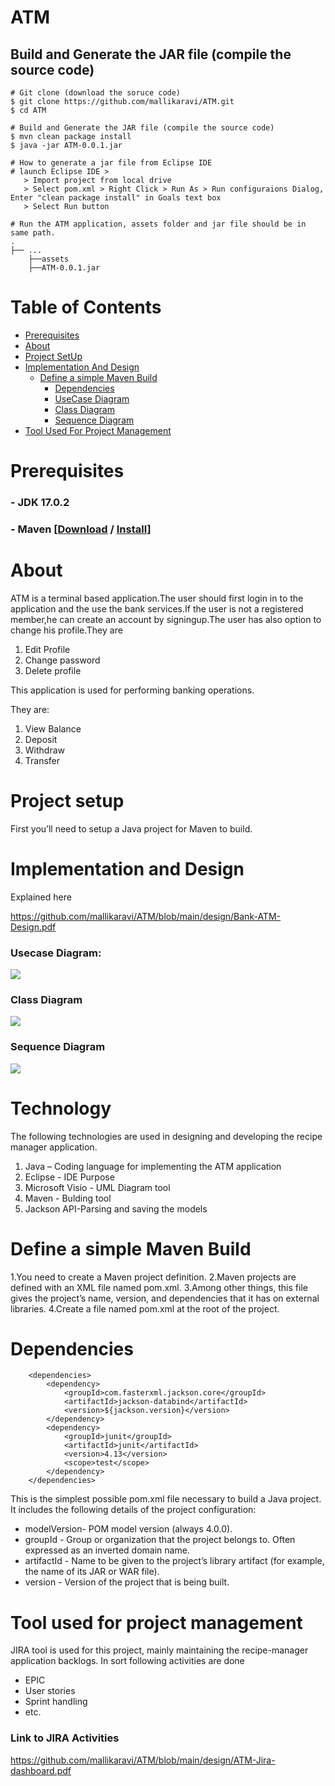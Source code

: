# ATM

## Build and Generate the JAR file (compile the source code)
```
# Git clone (download the soruce code)
$ git clone https://github.com/mallikaravi/ATM.git
$ cd ATM

# Build and Generate the JAR file (compile the source code)
$ mvn clean package install 
$ java -jar ATM-0.0.1.jar  

# How to generate a jar file from Eclipse IDE
# launch Eclipse IDE >
   > Import project from local drive
   > Select pom.xml > Right Click > Run As > Run configuraions Dialog, Enter "clean package install" in Goals text box 
   > Select Run button

# Run the ATM application, assets folder and jar file should be in same path.
.
├── ...
    ├──assets
    ├──ATM-0.0.1.jar
```
# Table of Contents
<!--ts-->
   * [Prerequisites](#prerequisites)
   * [About](#about)
   * [Project SetUp](#project-setup)
   * [Implementation And Design](#implementation-and-design)
      * [Define a simple Maven Build](#define-a-simple-maven-build)
        * [Dependencies](#dependencies)
        * [UseCase Diagram](#usecase-diagram)
        * [Class Diagram](#class-diagram) 
        * [Sequence Diagram](#sequence-diagram)
   *  [Tool Used For Project Management](#tool-used-for-project-management)

        
<!--te-->


Prerequisites
============
### - JDK 17.0.2
### - Maven [[Download](https://maven.apache.org/download.cgi) / [Install](https://maven.apache.org/install.html)]



About
============
ATM is a terminal based application.The user should first login in to the application and the use the bank services.If the user is not a registered member,he can create an account by signingup.The user has also option to change his profile.They are


1. Edit Profile
2. Change password
3. Delete profile

This application is used for performing banking operations.

They are:

1. View Balance
2. Deposit
3. Withdraw
4. Transfer

Project setup
============
First you’ll need to setup a Java project for Maven to build. 

Implementation and Design
============
Explained here 

https://github.com/mallikaravi/ATM/blob/main/design/Bank-ATM-Design.pdf

### Usecase Diagram: 

![](design/Usecase-ATM.png)

### Class Diagram 

![](design/ClassDiagram-ATM.png)

### Sequence Diagram 

![](design/Sequence-ATM.png)

Technology
============
The following technologies are used in designing and developing the recipe manager application.

1. Java – Coding language for implementing the ATM application
2. Eclipse - IDE Purpose 
3. Microsoft Visio - UML Diagram tool
4. Maven - Bulding tool
5. Jackson API-Parsing and saving the models

Define a simple Maven Build
============
1.You need to create a Maven project definition.
2.Maven projects are defined with an XML file named pom.xml.
3.Among other things, this file gives the project’s name, version, and dependencies that it has on external libraries.
4.Create a file named pom.xml at the root of the project.

 Dependencies
============

```
	<dependencies>
		<dependency>
			<groupId>com.fasterxml.jackson.core</groupId>
			<artifactId>jackson-databind</artifactId>
			<version>${jackson.version}</version>
		</dependency>
		<dependency>
			<groupId>junit</groupId>
			<artifactId>junit</artifactId>
			<version>4.13</version>
			<scope>test</scope>
		</dependency>
	</dependencies>
```

This is the simplest possible pom.xml file necessary to build a Java project. It includes the following details of the project configuration:

*  modelVersion- POM model version (always 4.0.0).
*  groupId -  Group or organization that the project belongs to. Often expressed as an inverted domain name.
*  artifactId - Name to be given to the project’s library artifact (for example, the name of its JAR or WAR file).
*  version  -  Version of the project that is being built.

Tool used for project management
============
JIRA tool is used for this project, mainly maintaining the recipe-manager application backlogs. In sort following activities are done
- EPIC
- User stories
- Sprint handling
- etc.

### Link to JIRA Activities
https://github.com/mallikaravi/ATM/blob/main/design/ATM-Jira-dashboard.pdf
